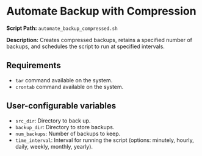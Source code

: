 # Automate Backup with Compression

**Script Path:** `automate_backup_compressed.sh`

**Description:** 
Creates compressed backups, retains a specified number of backups, and schedules the script to run at specified intervals.

## Requirements
- `tar` command available on the system.
- `crontab` command available on the system.

## User-configurable variables
- `src_dir`: Directory to back up.
- `backup_dir`: Directory to store backups.
- `num_backups`: Number of backups to keep.
- `time_interval`: Interval for running the script (options: minutely, hourly, daily, weekly, monthly, yearly).
